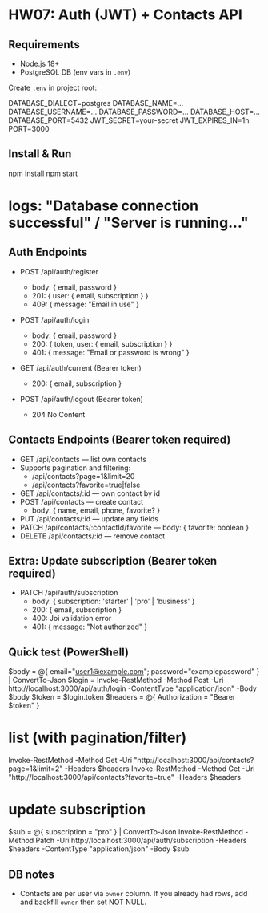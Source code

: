 # HW07: Auth (JWT) + Contacts API

## Requirements
- Node.js 18+
- PostgreSQL DB (env vars in `.env`)

Create `.env` in project root:

DATABASE_DIALECT=postgres
DATABASE_NAME=...
DATABASE_USERNAME=...
DATABASE_PASSWORD=...
DATABASE_HOST=...
DATABASE_PORT=5432
JWT_SECRET=your-secret
JWT_EXPIRES_IN=1h
PORT=3000

## Install & Run

npm install
npm start
# logs: "Database connection successful" / "Server is running..."


## Auth Endpoints
- POST /api/auth/register
	- body: { email, password }
	- 201: { user: { email, subscription } }
	- 409: { message: "Email in use" }

- POST /api/auth/login
	- body: { email, password }
	- 200: { token, user: { email, subscription } }
	- 401: { message: "Email or password is wrong" }

- GET /api/auth/current (Bearer token)
	- 200: { email, subscription }

- POST /api/auth/logout (Bearer token)
	- 204 No Content

## Contacts Endpoints (Bearer token required)
- GET /api/contacts — list own contacts
- Supports pagination and filtering:
	- /api/contacts?page=1&limit=20
	- /api/contacts?favorite=true|false
- GET /api/contacts/:id — own contact by id
- POST /api/contacts — create contact
	- body: { name, email, phone, favorite? }
- PUT /api/contacts/:id — update any fields
- PATCH /api/contacts/:contactId/favorite — body: { favorite: boolean }
- DELETE /api/contacts/:id — remove contact

## Extra: Update subscription (Bearer token required)
- PATCH /api/auth/subscription
	- body: { subscription: 'starter' | 'pro' | 'business' }
	- 200: { email, subscription }
	- 400: Joi validation error
	- 401: { message: "Not authorized" }

## Quick test (PowerShell)

$body = @{ email="user1@example.com"; password="examplepassword" } | ConvertTo-Json
$login = Invoke-RestMethod -Method Post -Uri http://localhost:3000/api/auth/login -ContentType "application/json" -Body $body
$token = $login.token
$headers = @{ Authorization = "Bearer $token" }

# list (with pagination/filter)
Invoke-RestMethod -Method Get -Uri "http://localhost:3000/api/contacts?page=1&limit=2" -Headers $headers
Invoke-RestMethod -Method Get -Uri "http://localhost:3000/api/contacts?favorite=true" -Headers $headers

# update subscription
$sub = @{ subscription = "pro" } | ConvertTo-Json
Invoke-RestMethod -Method Patch -Uri http://localhost:3000/api/auth/subscription -Headers $headers -ContentType "application/json" -Body $sub

## DB notes
- Contacts are per user via `owner` column. If you already had rows, add and backfill `owner` then set NOT NULL.

